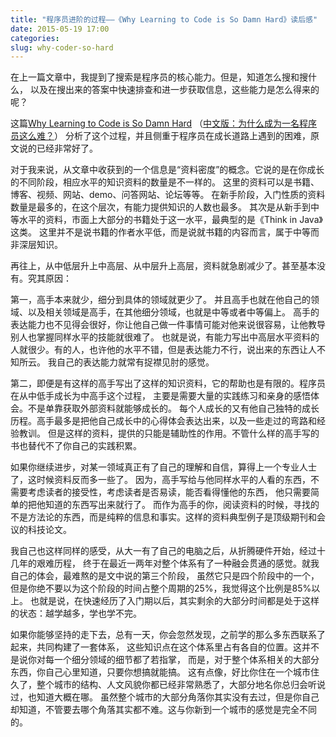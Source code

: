 ```yaml
---
title: "程序员进阶的过程——《Why Learning to Code is So Damn Hard》读后感"
date: 2015-05-19 17:00
categories:
slug: why-coder-so-hard
---
```


在上一篇文章中，我提到了搜索是程序员的核心能力。但是，知道怎么搜和搜什么，
以及在搜出来的答案中快速排查和进一步获取信息，这些能力是怎么得来的呢？

这篇[Why Learning to Code is So Damn Hard](http://www.vikingcodeschool.com/posts/why-learning-to-code-is-so-damn-hard)
（[中文版：为什么成为一名程序员这么难？](http://www.freebuf.com/articles/others-articles/68711.html)）
分析了这个过程，并且侧重于程序员在成长道路上遇到的困难，原文说的已经非常好了。

对于我来说，从文章中收获到的一个信息是“资料密度”的概念。它说的是在你成长的不同阶段，相应水平的知识资料的数量是不一样的。
这里的资料可以是书籍、博客、视频、网站、demo、问答网站、论坛等等。
在新手阶段，入门性质的资料数量是最多的，在这个层次，有能力提供知识的人数也最多。
其次是从新手到中等水平的资料，市面上大部分的书籍处于这一水平，最典型的是《Think in Java》这类。
这里并不是说书籍的作者水平低，而是说就书籍的内容而言，属于中等而非深层知识。

再往上，从中低层升上中高层、从中层升上高层，资料就急剧减少了。甚至基本没有。究其原因：

第一，高手本来就少，细分到具体的领域就更少了。
并且高手也就在他自己的领域、以及相关领域是高手，在其他细分领域，也就是中等或者中等偏上。
高手的表达能力也不见得会很好，你让他自己做一件事情可能对他来说很容易，让他教导别人也掌握同样水平的技能就很难了。
也就是说，有能力写出中高层水平资料的人就很少。有的人，也许他的水平不错，但是表达能力不行，说出来的东西让人不知所云。
我自己的表达能力就常有捉襟见肘的感觉。

第二，即便是有这样的高手写出了这样的知识资料，它的帮助也是有限的。程序员在从中低手成长为中高手这个过程，
主要是需要大量的实践练习和亲身的感悟体会。不是单靠获取外部资料就能够成长的。
每个人成长的又有他自己独特的成长历程。高手最多是把他自己成长中的心得体会表达出来，以及一些走过的弯路和经验教训。
但是这样的资料，提供的只能是辅助性的作用。不管什么样的高手写的书也替代不了你自己的实践积累。

如果你继续进步，对某一领域真正有了自己的理解和自信，算得上一个专业人士了，这时候资料反而多一些了。
因为，高手写给与他同样水平的人看的东西，不需要考虑读者的接受性，考虑读者是否易读，能否看得懂他的东西，
他只需要简单的把他知道的东西写出来就行了。
而作为高手的你，阅读资料的时候，寻找的不是方法论的东西，而是纯粹的信息和事实。这样的资料典型例子是顶级期刊和会议的科技论文。

我自己也这样同样的感受，从大一有了自己的电脑之后，从折腾硬件开始，经过十几年的艰难历程，
终于在最近一两年对整个体系有了一种融会贯通的感觉。就我自己的体会，最难熬的是文中说的第三个阶段，
虽然它只是四个阶段中的一个，但是你绝不要以为这个阶段的时间占整个周期的25%，我觉得这个比例是85%以上。
也就是说，在快速经历了入门期以后，其实剩余的大部分时间都是处于这样的状态：越学越多，学也学不完。

如果你能够坚持的走下去，总有一天，你会忽然发现，之前学的那么多东西联系了起来，共同构建了一套体系，
这些知识点在这个体系里占有各自的位置。这并不是说你对每一个细分领域的细节都了若指掌，
而是，对于整个体系相关的大部分东西，你自己心里知道，只要你想搞就能搞。
这有点像，好比你住在一个城市住久了，整个城市的结构、人文风貌你都已经非常熟悉了，大部分地名你总归会听说过，也知道大概在哪。
虽然整个城市的大部分角落你其实没有去过，但是你自己却知道，不管要去哪个角落其实都不难。这与你新到一个城市的感觉是完全不同的。
